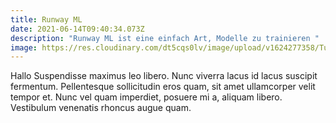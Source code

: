 ```yaml
---
title: Runway ML
date: 2021-06-14T09:40:34.073Z
description: "Runway ML ist eine einfach Art, Modelle zu trainieren "
image: https://res.cloudinary.com/dt5cqs0lv/image/upload/v1624277358/Tutorials/Runway_header-01_hweqdl.png
---
```

Hallo Suspendisse maximus leo libero. Nunc viverra lacus id lacus suscipit fermentum. Pellentesque sollicitudin eros quam, sit amet ullamcorper velit tempor et. Nunc vel quam imperdiet, posuere mi a, aliquam libero. Vestibulum venenatis rhoncus augue quam.